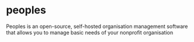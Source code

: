# peoples
Peoples is an open-source, self-hosted organisation management software that allows you to manage basic needs of your nonprofit organisation  
